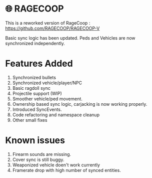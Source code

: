 
# 🌐 RAGECOOP
This is a reworked version of RageCoop : https://github.com/RAGECOOP/RAGECOOP-V

Basic sync logic has been updated. Peds and Vehicles are now synchronized independently.

# Features Added
1. Synchronized bullets
2. Synchronized vehicle/player/NPC
3. Basic ragdoll sync
4. Projectile support (WIP)
5. Smoother vehicle/ped movement.
6. Ownership based sync logic, carjacking is now working properly.
7. Introduced SyncEvents.
8. Code refactoring and namespace cleanup
9. Other small fixes

# Known issues
1. Firearm sounds are missing.
2. Cover sync is still buggy.
3. Weaponized vehicle doen't work currently
4. Framerate drop with high number of synced entities.
